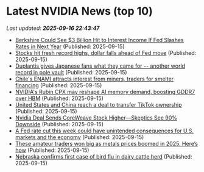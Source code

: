 # Latest NVIDIA News (top 10)
_Last updated: **2025-09-16 22:43:47**_

- [Berkshire Could See $3 Billion Hit to Interest Income If Fed Slashes Rates in Next Year](https://biztoc.com/x/066dd15c47eebebe) (Published: 2025-09-15)
- [Stocks hit fresh record highs, dollar falls ahead of Fed move](https://biztoc.com/x/d9d039be0ddb16b0) (Published: 2025-09-15)
- [Duplantis gives Japanese fans what they came for -- another world record in pole vault](https://biztoc.com/x/a812cd7b65d51e71) (Published: 2025-09-15)
- [Chile's ENAMI attracts interest from miners, traders for smelter financing](https://biztoc.com/x/029bfdba77cf63c9) (Published: 2025-09-15)
- [NVIDIA's Rubin CPX may reshape AI memory demand, boosting GDDR7 over HBM](https://www.digitimes.com/news/a20250912PD210/nvidia-hbm-rubin-demand-market.html) (Published: 2025-09-15)
- [United States and China reach a deal to transfer TikTok ownership](https://thenightly.com.au/business/united-states-and-china-reach-a-deal-to-transfer-tiktok-ownership-c-20031039) (Published: 2025-09-15)
- [Nvidia Deal Sends CoreWeave Stock Higher—Skeptics See 90% Downside](https://biztoc.com/x/d9fb19f9a300208d) (Published: 2025-09-15)
- [A Fed rate cut this week could have unintended consequences for U.S. markets and the economy](https://biztoc.com/x/5ff1625c689d64b2) (Published: 2025-09-15)
- [These amateur traders won big as metals prices boomed in 2025. Here’s how](https://biztoc.com/x/88b2d7cd1ea0d59e) (Published: 2025-09-15)
- [Nebraska confirms first case of bird flu in dairy cattle herd](https://biztoc.com/x/c460d1541144e2f0) (Published: 2025-09-15)
